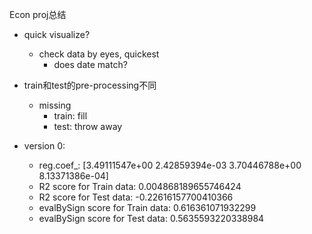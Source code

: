 Econ proj总结

- quick visualize?
    - check data by eyes, quickest
        - does date match?
        

- train和test的pre-processing不同
    - missing
        - train: fill
        - test: throw away
        
- version 0:
    - reg.coef_:  [3.49111547e+00 2.42859394e-03 3.70446788e+00 8.13371386e-04]
    - R2 score for Train data: 0.004868189655746424
    - R2 score for Test data: -0.22616157700410366
    - evalBySign score for Train data: 0.616361071932299
    - evalBySign score for Test data: 0.5635593220338984